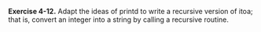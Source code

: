 **Exercise 4-12.** Adapt the ideas of printd to write a recursive version of itoa; that is, convert an integer 
into a string by calling a recursive routine.
